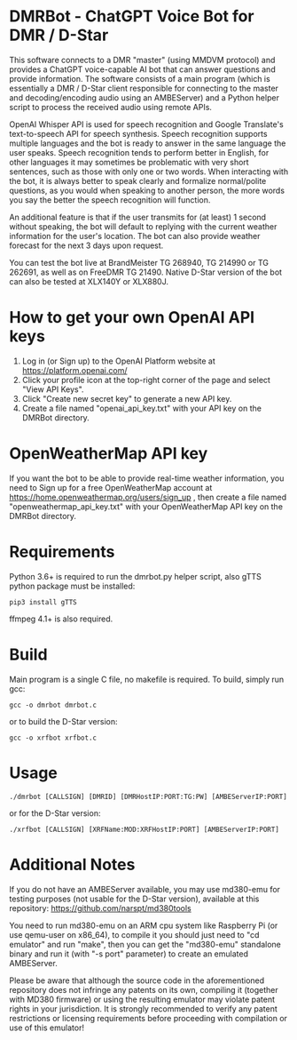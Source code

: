 # DMRBot - ChatGPT Voice Bot for DMR / D-Star
This software connects to a DMR "master" (using MMDVM protocol) and provides a ChatGPT voice-capable AI bot that can answer questions and provide information. The software consists of a main program (which is essentially a DMR / D-Star client responsible for connecting to the master and decoding/encoding audio using an AMBEServer) and a Python helper script to process the received audio using remote APIs.

OpenAI Whisper API is used for speech recognition and Google Translate's text-to-speech API for speech synthesis. Speech recognition supports multiple languages and the bot is ready to answer in the same language the user speaks. Speech recognition tends to perform better in English, for other languages it may sometimes be problematic with very short sentences, such as those with only one or two words. When interacting with the bot, it is always better to speak clearly and formalize normal/polite questions, as you would when speaking to another person, the more words you say the better the speech recognition will function.

An additional feature is that if the user transmits for (at least) 1 second without speaking, the bot will default to replying with the current weather information for the user's location. The bot can also provide weather forecast for the next 3 days upon request.

You can test the bot live at BrandMeister TG 268940, TG 214990 or TG 262691, as well as on FreeDMR TG 21490. Native D-Star version of the bot can also be tested at XLX140Y or XLX880J.

# How to get your own OpenAI API keys
1. Log in (or Sign up) to the OpenAI Platform website at https://platform.openai.com/
2. Click your profile icon at the top-right corner of the page and select "View API Keys".
3. Click "Create new secret key" to generate a new API key.
4. Create a file named "openai_api_key.txt" with your API key on the DMRBot directory.

# OpenWeatherMap API key
If you want the bot to be able to provide real-time weather information, you need to Sign up for a free OpenWeatherMap account at https://home.openweathermap.org/users/sign_up , then create a file named "openweathermap_api_key.txt" with your OpenWeatherMap API key on the DMRBot directory.

# Requirements
Python 3.6+ is required to run the dmrbot.py helper script, also gTTS python package must be installed:
```
pip3 install gTTS
```
ffmpeg 4.1+ is also required.

# Build
Main program is a single C file, no makefile is required. To build, simply run gcc:
```
gcc -o dmrbot dmrbot.c
```
or to build the D-Star version:
```
gcc -o xrfbot xrfbot.c
```

# Usage
```
./dmrbot [CALLSIGN] [DMRID] [DMRHostIP:PORT:TG:PW] [AMBEServerIP:PORT]
```
or for the D-Star version:
```
./xrfbot [CALLSIGN] [XRFName:MOD:XRFHostIP:PORT] [AMBEServerIP:PORT]
```

# Additional Notes
If you do not have an AMBEServer available, you may use md380-emu for testing purposes (not usable for the D-Star version), available at this repository: https://github.com/narspt/md380tools

You need to run md380-emu on an ARM cpu system like Raspberry Pi (or use qemu-user on x86_64), to compile it you should just need to "cd emulator" and run "make", then you can get the "md380-emu" standalone binary and run it (with "-s port" parameter) to create an emulated AMBEServer.

Please be aware that although the source code in the aforementioned repository does not infringe any patents on its own, compiling it (together with MD380 firmware) or using the resulting emulator may violate patent rights in your jurisdiction. It is strongly recommended to verify any patent restrictions or licensing requirements before proceeding with compilation or use of this emulator!
